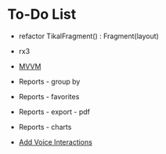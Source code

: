 To-Do List
====

* refactor TikalFragment() : Fragment(layout)
* rx3

* [MVVM](https://developer.android.com/topic/libraries/architecture/viewmodel.html)
* Reports - group by
* Reports - favorites
* Reports - export - pdf
* Reports - charts
* [Add Voice Interactions](https://codelabs.developers.google.com/codelabs/voice-interaction/index.html)
